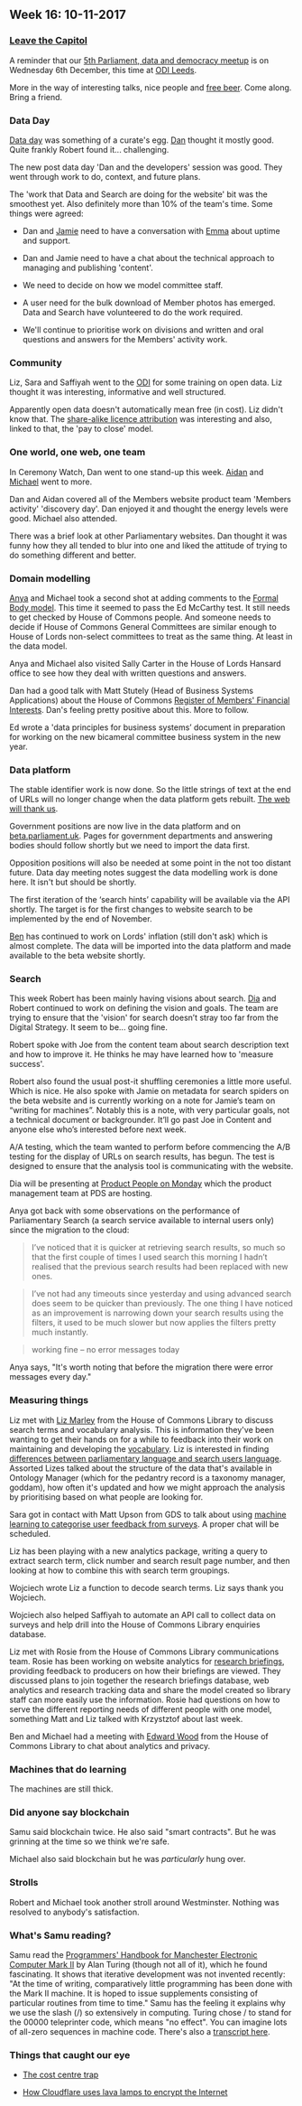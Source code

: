 ## Week 16: 10-11-2017

### [Leave the Capitol](https://www.youtube.com/watch?v=GpMoRS_9bcM)

A reminder that our [5th Parliament, data and democracy meetup](https://attending.io/events/parliament-data-and-democracy-meetup-5) is on Wednesday 6th December, this time at [ODI Leeds](http://leeds.theodi.org/).

More in the way of interesting talks, nice people and [free beer](https://en.wiktionary.org/wiki/free_as_in_beer). Come along. Bring a friend.

### Data Day

[Data day](https://twitter.com/dasbarrett/status/928304905697288192) was something of a curate's egg. [Dan](https://twitter.com/dasbarrett) thought it mostly good. Quite frankly Robert found it... challenging.

The new post data day 'Dan and the developers' session was good. They went through work to do, context, and future plans.

The 'work that Data and Search are doing for the website' bit was the smoothest yet. Also definitely more than 10% of the team's time. Some things were agreed:

* Dan and [Jamie](https://twitter.com/oddtype) need to have a conversation with [Emma](https://twitter.com/_allenemma) about uptime and support.

* Dan and Jamie need to have a chat about the technical approach to managing and publishing 'content'.
 
* We need to decide on how we model committee staff.

* A user need for the bulk download of Member photos has emerged. Data and Search have volunteered to do the work required.

* We'll continue to prioritise work on divisions and written and oral questions and answers for the Members' activity work.
 
### Community

Liz, Sara and Saffiyah went to the [ODI](https://theodi.org/) for some training on open data. Liz thought it was interesting, informative and well structured.

Apparently open data doesn't automatically mean free (in cost). Liz didn't know that. The [share-alike licence attribution](https://en.wikipedia.org/wiki/Share-alike) was interesting and also, linked to that, the 'pay to close' model.

### One world, one web, one team

In Ceremony Watch, Dan went to one stand-up this week. [Aidan](https://twitter.com/aidan_morgan) and [Michael](https://twitter.com/fantasticlife) went to more.

Dan and Aidan covered all of the Members website product team 'Members activity' 'discovery day'. Dan enjoyed it and thought the energy levels were good. Michael also attended.

There was a brief look at other Parliamentary websites. Dan thought it was funny how they all tended to blur into one and liked the attitude of trying to do something different and better. 

### Domain modelling

[Anya](https://twitter.com/bitten_) and Michael took a second shot at adding comments to the [Formal Body model](https://ukparliament.github.io/ontologies/formal-body/formal-body-ontology.html). This time it seemed to pass the Ed McCarthy test. It still needs to get checked by House of Commons people. And someone needs to decide if House of Commons General Committees are similar enough to House of Lords non-select committees to treat as the same thing. At least in the data model.

Anya and Michael also visited Sally Carter in the House of Lords Hansard office to see how they deal with written questions and answers.

Dan had a good talk with Matt Stutely (Head of Business Systems Applications) about the House of Commons [Register of Members' Financial Interests](https://www.parliament.uk/mps-lords-and-offices/standards-and-financial-interests/parliamentary-commissioner-for-standards/registers-of-interests/register-of-members-financial-interests/). Dan's feeling pretty positive about this. More to follow.

Ed wrote a 'data principles for business systems’ document in preparation for working on the new bicameral committee business system in the new year.

### Data platform

The stable identifier work is now done. So the little strings of text at the end of URLs will no longer change when the data platform gets rebuilt. [The web will thank us](https://www.w3.org/Provider/Style/URI).

Government positions are now live in the data platform and on [beta.parliament.uk](https://beta.parliament.uk). Pages for government departments and answering bodies should follow shortly but we need to import the data first.

Opposition positions will also be needed at some point in the not too distant future. Data day meeting notes suggest the data modelling work is done here. It isn't but should be shortly.

The first iteration of the ‘search hints’ capability will be available via the API shortly. The target is for the first changes to website search to be implemented by the end of November.

[Ben](https://twitter.com/benwoodhams) has continued to work on Lords' inflation (still don't ask) which is almost complete. The data will be imported into the data platform and made available to the beta website shortly.

### Search

This week Robert has been mainly having visions about search. [Dia](https://twitter.com/DN78) and Robert continued to work on defining the vision and goals. The team are trying to ensure that the 'vision' for search doesn’t stray too far from the Digital Strategy. It seem to be... going fine. 

Robert spoke with Joe from the content team about search description text and how to improve it. He thinks he may have learned how to 'measure success'.

Robert also found the usual post-it shuffling ceremonies a little more useful. Which is nice. He also spoke with Jamie on metadata for search spiders on the beta website and is currently working on a note for Jamie’s team on “writing for machines”. Notably this is a note, with very particular goals, not a technical document or backgrounder. It’ll go past Joe in Content and anyone else who’s interested before next week.

A/A testing, which the team wanted to perform before commencing the A/B testing for the display of URLs on search results, has begun. The test is designed to ensure that the analysis tool is communicating with the website.

Dia will be presenting at [Product People on Monday](https://www.eventbrite.co.uk/e/product-people-november-2017-meet-up-in-london-tickets-38719744799) which the product management team at PDS are hosting.

Anya got back with some observations on the performance of Parliamentary Search (a search service available to internal users only) since the migration to the cloud:

> I’ve noticed that it is quicker at retrieving search results, so much so that the first couple of times I used search this morning I hadn’t realised that the previous search results had been replaced with new ones.

> I’ve not had any timeouts since yesterday and using advanced search does seem to be quicker than previously. The one thing I have noticed as an improvement is narrowing down your search results using the filters, it used to be much slower but now applies the filters pretty much instantly.

> working fine – no error messages today

Anya says, "It's worth noting that before the migration there were error messages every day."

### Measuring things

Liz met with [Liz Marley](https://twitter.com/greensideknits) from the House of Commons Library to discuss search terms and vocabulary analysis. This is information they've been wanting to get their hands on for a while to feedback into their work on maintaining and developing the [vocabulary](http://www.data.parliament.uk/dataset/thesauri). Liz is interested in finding [differences between parliamentary language and search users language](https://en.wikipedia.org/wiki/Folksonomy#Folksonomy_vs._taxonomy). Assorted Lizes talked about the structure of the data that's available in Ontology Manager (which for the pedantry record is a taxonomy manager, goddam), how often it's updated and how we might approach the analysis by prioritising based on what people are looking for.

Sara got in contact with Matt Upson from GDS to talk about using [machine learning to categorise user feedback from surveys](https://dataingovernment.blog.gov.uk/2016/12/20/using-machine-learning-to-classify-user-comments-on-gov-uk/). A proper chat will be scheduled.

Liz has been playing with a new analytics package, writing a query to extract search term, click number and search result page number, and then looking at how to combine this with search term groupings. 

Wojciech wrote Liz a function to decode search terms. Liz says thank you Wojciech.

Wojciech also helped Saffiyah to automate an API call to collect data on surveys and help drill into the House of Commons Library enquiries database.

Liz met with Rosie from the House of Commons Library communications team. Rosie has been working on website analytics for [research briefings](https://researchbriefings.parliament.uk/), providing feedback to producers on how their briefings are viewed. They discussed plans to join together the research briefings database, web analytics and research tracking data and share the model created so library staff can more easily use the information. Rosie had questions on how to serve the different reporting needs of different people with one model, something Matt and Liz talked with Krzystztof about last week.

Ben and Michael had a meeting with [Edward Wood](https://twitter.com/edwardwood99) from the House of Commons Library to chat about analytics and privacy.

### Machines that do learning

The machines are still thick.

### Did anyone say blockchain

Samu said blockchain twice. He also said "smart contracts". But he was grinning at the time so we think we're safe.

Michael also said blockchain but he was *particularly* hung over.

### Strolls

Robert and Michael took another stroll around Westminster. Nothing was resolved to anybody's satisfaction.

### What's Samu reading?

Samu read the [Programmers' Handbook for Manchester Electronic Computer Mark II](http://www.alanturing.net/turing_archive/archive/m/m01/M01-001.html) by Alan Turing (though not all of it), which he found fascinating. It shows that iterative development was not invented recently: "At the time of writing, comparatively little programming has been done with the Mark II machine. It is hoped to issue supplements consisting of particular routines from time to time." Samu has the feeling it explains why we use the slash (/) so extensively in computing. Turing chose / to stand for the 00000 teleprinter code, which means "no effect". You can imagine lots of all-zero sequences in machine code. There's also a [transcript here](http://curation.cs.manchester.ac.uk/computer50/www.computer50.org/kgill/mark1/RobertTau/turing.html).

### Things that caught our eye

* [The cost centre trap](http://www.leanessays.com/2017/11/the-cost-center-trap.html)

* [How Cloudflare uses lava lamps to encrypt the Internet](http://www.zdnet.com/article/how-lava-lamps-are-used-to-encrypt-the-internet/)